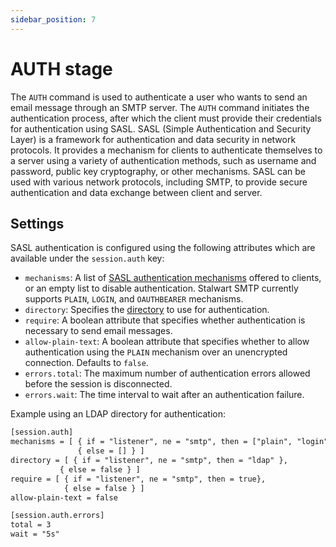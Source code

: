 ```yaml
---
sidebar_position: 7
---
```


# AUTH stage

The `AUTH` command is used to authenticate a user who wants to send an email message through an SMTP server. The `AUTH` command initiates the authentication process, after which the client must provide their credentials for authentication using SASL.
SASL (Simple Authentication and Security Layer) is a framework for authentication and data security in network protocols. It provides a mechanism for clients to authenticate themselves to a server using a variety of authentication methods, such as username and password, public key cryptography, or other mechanisms. SASL can be used with various network protocols, including SMTP, to provide secure authentication and data exchange between client and server.

## Settings

SASL authentication is configured using the following attributes which are available under the `session.auth` key:

- `mechanisms`: A list of [SASL authentication mechanisms](https://www.iana.org/assignments/sasl-mechanisms/sasl-mechanisms.xhtml) offered to clients, or an empty list to disable authentication. Stalwart SMTP currently supports `PLAIN`, `LOGIN`, and `OAUTHBEARER` mechanisms.
- `directory`: Specifies the [directory](/docs/directory/overview) to use for authentication.
- `require`: A boolean attribute that specifies whether authentication is necessary to send email messages.
- `allow-plain-text`: A boolean attribute that specifies whether to allow authentication using the `PLAIN` mechanism over an unencrypted connection. Defaults to `false`.
- `errors.total`: The maximum number of authentication errors allowed before the session is disconnected.
- `errors.wait`: The time interval to wait after an authentication failure.

Example using an LDAP directory for authentication:

```txt
[session.auth]
mechanisms = [ { if = "listener", ne = "smtp", then = ["plain", "login"]},
               { else = [] } ]
directory = [ { if = "listener", ne = "smtp", then = "ldap" }, 
           { else = false } ]
require = [ { if = "listener", ne = "smtp", then = true},
            { else = false } ]
allow-plain-text = false

[session.auth.errors]
total = 3
wait = "5s"
```
